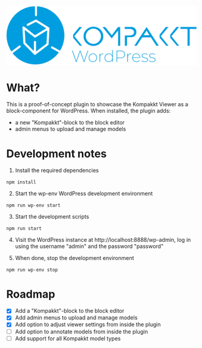 <p align="center">
	<img src="https://raw.githubusercontent.com/Kompakkt/Assets/main/kompakkt-wordpress-logo.png" alt="Kompakkt Logo" width="600">
</p>

# What?

This is a proof-of-concept plugin to showcase the Kompakkt Viewer as a block-component for WordPress.
When installed, the plugin adds:
- a new "Kompakkt"-block to the block editor
- admin menus to upload and manage models

# Development notes

1. Install the required dependencies
```
npm install
```

2. Start the wp-env WordPress development environment
```
npm run wp-env start
```

3. Start the development scripts
```
npm run start
```

4. Visit the WordPress instance at http://localhost:8888/wp-admin, log in using the username "admin" and the password "password"


5. When done, stop the development environment
```
npm run wp-env stop
```

# Roadmap

- [x] Add a "Kompakkt"-block to the block editor
- [x] Add admin menus to upload and manage models
- [x] Add option to adjust viewer settings from inside the plugin
- [ ] Add option to annotate models from inside the plugin
- [ ] Add support for all Kompakkt model types
